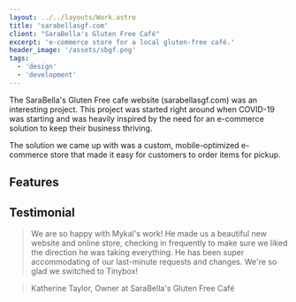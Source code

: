 ```yaml
---
layout: ../../layouts/Work.astro
title: 'sarabellasgf.com'
client: "SaraBella's Gluten Free Café"
excerpt: 'e-commerce store for a local gluten-free café.'
header_image: '/assets/sbgf.png'
tags:
  - 'design'
  - 'development'
---
```


The SaraBella's Gluten Free cafe website (sarabellasgf.com) was an interesting project. This project was started right around when COVID-19 was starting and was heavily inspired by the need for an e-commerce solution to keep their business thriving.

The solution we came up with was a custom, mobile-optimized e-commerce store that made it easy for customers to order items for pickup.

## Features

## Testimonial

> We are so happy with Mykal's work! He made us a beautiful new website and online store, checking in frequently to make sure we liked the direction he was taking everything. He has been super accommodating of our last-minute requests and changes. We're so glad we switched to Tinybox!

> Katherine Taylor, Owner at SaraBella's Gluten Free Café
